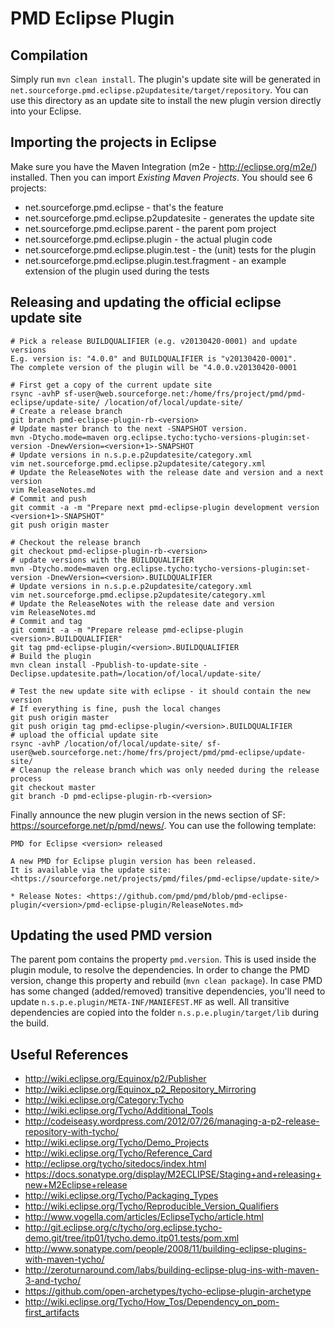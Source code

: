 PMD Eclipse Plugin
==================

Compilation
-----------
Simply run `mvn clean install`. The plugin's update site will be generated in
`net.sourceforge.pmd.eclipse.p2updatesite/target/repository`. You can use this directory as
an update site to install the new plugin version directly into your Eclipse.

Importing the projects in Eclipse
---------------------------------
Make sure you have the Maven Integration (m2e - http://eclipse.org/m2e/) installed. Then you can
import *Existing Maven Projects*.
You should see 6 projects:

* net.sourceforge.pmd.eclipse - that's the feature
* net.sourceforge.pmd.eclipse.p2updatesite - generates the update site
* net.sourceforge.pmd.eclipse.parent - the parent pom project
* net.sourceforge.pmd.eclipse.plugin - the actual plugin code
* net.sourceforge.pmd.eclipse.plugin.test - the (unit) tests for the plugin
* net.sourceforge.pmd.eclipse.plugin.test.fragment - an example extension of the plugin used during the tests


Releasing and updating the official eclipse update site
-------------------------------------------------------

    # Pick a release BUILDQUALIFIER (e.g. v20130420-0001) and update versions
    E.g. version is: "4.0.0" and BUILDQUALIFIER is "v20130420-0001".
    The complete version of the plugin will be "4.0.0.v20130420-0001

    # First get a copy of the current update site
    rsync -avhP sf-user@web.sourceforge.net:/home/frs/project/pmd/pmd-eclipse/update-site/ /location/of/local/update-site/
    # Create a release branch
    git branch pmd-eclipse-plugin-rb-<version>
    # Update master branch to the next -SNAPSHOT version.
    mvn -Dtycho.mode=maven org.eclipse.tycho:tycho-versions-plugin:set-version -DnewVersion=<version+1>-SNAPSHOT
    # Update versions in n.s.p.e.p2updatesite/category.xml
    vim net.sourceforge.pmd.eclipse.p2updatesite/category.xml
    # Update the ReleaseNotes with the release date and version and a next version
    vim ReleaseNotes.md
    # Commit and push
    git commit -a -m "Prepare next pmd-eclipse-plugin development version <version+1>-SNAPSHOT"
    git push origin master
    
    # Checkout the release branch
    git checkout pmd-eclipse-plugin-rb-<version>
    # update versions with the BUILDQUALIFIER
    mvn -Dtycho.mode=maven org.eclipse.tycho:tycho-versions-plugin:set-version -DnewVersion=<version>.BUILDQUALIFIER
    # Update versions in n.s.p.e.p2updatesite/category.xml
    vim net.sourceforge.pmd.eclipse.p2updatesite/category.xml
    # Update the ReleaseNotes with the release date and version
    vim ReleaseNotes.md
    # Commit and tag
    git commit -a -m "Prepare release pmd-eclipse-plugin <version>.BUILDQUALIFIER"
    git tag pmd-eclipse-plugin/<version>.BUILDQUALIFIER
    # Build the plugin
    mvn clean install -Ppublish-to-update-site -Declipse.updatesite.path=/location/of/local/update-site/

    # Test the new update site with eclipse - it should contain the new version
    # If everything is fine, push the local changes
    git push origin master
    git push origin tag pmd-eclipse-plugin/<version>.BUILDQUALIFIER
    # upload the official update site
    rsync -avhP /location/of/local/update-site/ sf-user@web.sourceforge.net:/home/frs/project/pmd/pmd-eclipse/update-site/
    # Cleanup the release branch which was only needed during the release process
    git checkout master
    git branch -D pmd-eclipse-plugin-rb-<version>

Finally announce the new plugin version in the news section of SF: <https://sourceforge.net/p/pmd/news/>.
You can use the following template:

    PMD for Eclipse <version> released
    
    A new PMD for Eclipse plugin version has been released.
    It is available via the update site: <https://sourceforge.net/projects/pmd/files/pmd-eclipse/update-site/>
    
    * Release Notes: <https://github.com/pmd/pmd/blob/pmd-eclipse-plugin/<version>/pmd-eclipse-plugin/ReleaseNotes.md>





Updating the used PMD version
-----------------------------
The parent pom contains the property `pmd.version`. This is used inside the plugin module, to resolve the dependencies.
In order to change the PMD version, change this property and rebuild (`mvn clean package`). In case PMD has some
changed (added/removed) transitive dependencies, you'll need to update `n.s.p.e.plugin/META-INF/MANIEFEST.MF` as well.
All transitive dependencies are copied into the folder `n.s.p.e.plugin/target/lib` during the build.


Useful References
-----------------

* <http://wiki.eclipse.org/Equinox/p2/Publisher>
* <http://wiki.eclipse.org/Equinox_p2_Repository_Mirroring>
* <http://wiki.eclipse.org/Category:Tycho>
* <http://wiki.eclipse.org/Tycho/Additional_Tools>
* <http://codeiseasy.wordpress.com/2012/07/26/managing-a-p2-release-repository-with-tycho/>
* <http://wiki.eclipse.org/Tycho/Demo_Projects>
* <http://wiki.eclipse.org/Tycho/Reference_Card>
* <http://eclipse.org/tycho/sitedocs/index.html>
* <https://docs.sonatype.org/display/M2ECLIPSE/Staging+and+releasing+new+M2Eclipse+release>
* <http://wiki.eclipse.org/Tycho/Packaging_Types>
* <http://wiki.eclipse.org/Tycho/Reproducible_Version_Qualifiers>
* <http://www.vogella.com/articles/EclipseTycho/article.html>
* <http://git.eclipse.org/c/tycho/org.eclipse.tycho-demo.git/tree/itp01/tycho.demo.itp01.tests/pom.xml>
* <http://www.sonatype.com/people/2008/11/building-eclipse-plugins-with-maven-tycho/>
* <http://zeroturnaround.com/labs/building-eclipse-plug-ins-with-maven-3-and-tycho/>
* <https://github.com/open-archetypes/tycho-eclipse-plugin-archetype>
* <http://wiki.eclipse.org/Tycho/How_Tos/Dependency_on_pom-first_artifacts>
